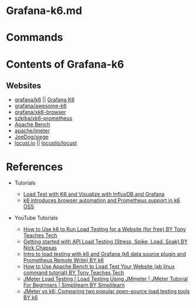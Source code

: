 # Grafana-k6.md

# Commands

# Contents of Grafana-k6

## Websites

* [grafana/k6](https://github.com/grafana/k6) || [Grafana K6](https://k6.io/)
* [grafana/awesome-k6](https://github.com/grafana/awesome-k6)
* [grafana/xk6-browser](https://github.com/grafana/xk6-browser)
* [szkiba/xk6-prometheus](https://github.com/szkiba/xk6-prometheus)
* [Apache Bench](https://httpd.apache.org/docs/2.4/programs/ab.html)
* [apache/jmeter](https://github.com/apache/jmeter)
* [JoeDog/siege](https://github.com/JoeDog/siege/)
* [locust.io](https://locust.io/) || [locustio/locust](https://github.com/locustio/locust)

# References

* Tutorials
  * [Load Test with K6 and Visualize with InfluxDB and Grafana](https://medium.com/@naoko.reeves/load-test-with-k6-and-visualize-with-influxdb-and-grafana-c6097a6f6d0a)
  * [k6 introduces browser automation and Prometheus support in k6 OSS](https://grafana.com/blog/2021/11/24/k6-introduces-browser-automation-and-prometheus-support-in-k6-oss/)

* YouTube Tutorials
  * [How to Use k6 to Run Load Testing for a Website (for free) BY Tony Teaches Tech](https://www.youtube.com/watch?v=ukoC319npUw)
  * [Getting started with API Load Testing (Stress, Spike, Load, Soak) BY Nick Chapsas](https://www.youtube.com/watch?v=r-Jte8Y8zag)
  * [Intro to load testing with k6 and Grafana (k6 data source plugin and Prometheus Remote Write) BY k6](https://www.youtube.com/watch?v=tFsIgbqXbxM)
  * [How to Use Apache Bench to Load Test Your Website (ab linux command tutorial) BY Tony Teaches Tech](https://www.youtube.com/watch?v=2kpd7HceFz4)
  * [JMeter Load Testing | Load Testing Using JMmeter | JMeter Tutorial For Beginners | Simplilearn BY Simplilearn](https://www.youtube.com/watch?v=NTyY8wKSvik)
  * [JMeter vs k6: Comparing two popular open-source load testing tools BY k6](https://www.youtube.com/watch?v=noZppBruOSY)
